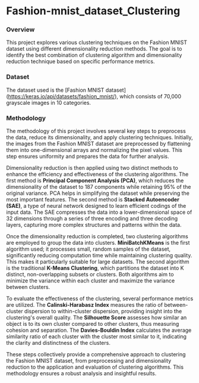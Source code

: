# Fashion-mnist_dataset_Clustering

### Overview

This project explores various clustering techniques on the Fashion MNIST dataset using different dimensionality reduction methods. The goal is to identify the best combination of clustering algorithm and dimensionality reduction technique based on specific performance metrics.

### Dataset

The dataset used is the [Fashion MNIST dataset] (https://keras.io/api/datasets/fashion_mnist/), which consists of 70,000 grayscale images in 10 categories.

### Methodology

The methodology of this project involves several key steps to preprocess the data, reduce its dimensionality, and apply clustering techniques. Initially, the images from the Fashion MNIST dataset are preprocessed by flattening them into one-dimensional arrays and normalizing the pixel values. This step ensures uniformity and prepares the data for further analysis.

Dimensionality reduction is then applied using two distinct methods to enhance the efficiency and effectiveness of the clustering algorithms. The first method is **Principal Component Analysis (PCA)**, which reduces the dimensionality of the dataset to 187 components while retaining 95% of the original variance. PCA helps in simplifying the dataset while preserving the most important features. The second method is **Stacked Autoencoder (SAE)**, a type of neural network designed to learn efficient codings of the input data. The SAE compresses the data into a lower-dimensional space of 32 dimensions through a series of three encoding and three decoding layers, capturing more complex structures and patterns within the data.

Once the dimensionality reduction is completed, two clustering algorithms are employed to group the data into clusters. **MiniBatchKMeans** is the first algorithm used; it processes small, random samples of the dataset, significantly reducing computation time while maintaining clustering quality. This makes it particularly suitable for large datasets. The second algorithm is the traditional **K-Means Clustering**, which partitions the dataset into K distinct, non-overlapping subsets or clusters. Both algorithms aim to minimize the variance within each cluster and maximize the variance between clusters.

To evaluate the effectiveness of the clustering, several performance metrics are utilized. The **Calinski-Harabasz Index** measures the ratio of between-cluster dispersion to within-cluster dispersion, providing insight into the clustering's overall quality. The **Silhouette Score** assesses how similar an object is to its own cluster compared to other clusters, thus measuring cohesion and separation. The **Davies-Bouldin Index** calculates the average similarity ratio of each cluster with the cluster most similar to it, indicating the clarity and distinctness of the clusters.

These steps collectively provide a comprehensive approach to clustering the Fashion MNIST dataset, from preprocessing and dimensionality reduction to the application and evaluation of clustering algorithms. This methodology ensures a robust analysis and insightful results.
